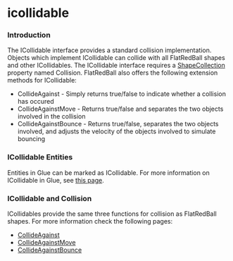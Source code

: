 # icollidable

### Introduction

The ICollidable interface provides a standard collision implementation. Objects which implement ICollidable can collide with all FlatRedBall shapes and other ICollidables. The ICollidable interface requires a [ShapeCollection](shapecollection.md) property named Collision. FlatRedBall also offers the following extension methods for ICollidable:

* CollideAgainst - Simply returns true/false to indicate whether a collision has occured
* CollideAgainstMove - Returns true/false and separates the two objects involved in the collision
* CollideAgainstBounce - Returns true/false, separates the two objects involved, and adjusts the velocity of the objects involved to simulate bouncing

### ICollidable Entities

Entities in Glue can be marked as ICollidable. For more information on ICollidable in Glue, see [this page](../../../../../frb/docs/index.php).

### ICollidable and Collision

ICollidables provide the same three functions for collision as FlatRedBall shapes. For more information check the following pages:

* [CollideAgainst](../../../../../frb/docs/index.php)
* [CollideAgainstMove](../../../../../frb/docs/index.php)
* [CollideAgainstBounce](circle/collideagainstbounce.md)

&#x20;
